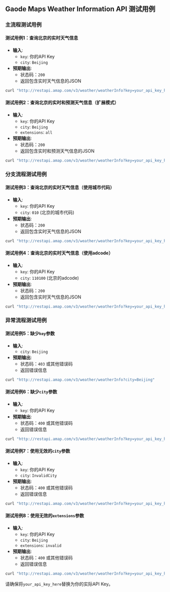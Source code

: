 ## Gaode Maps Weather Information API 测试用例

### 主流程测试用例

#### 测试用例1：查询北京的实时天气信息
- **输入**:
    - `key`: 你的API Key
    - `city`: `Beijing`
- **预期输出**:
    - 状态码：`200`
    - 返回包含实时天气信息的JSON

```sh
curl "http://restapi.amap.com/v3/weather/weatherInfo?key=your_api_key_here&city=Beijing"
```

#### 测试用例2：查询北京的实时和预测天气信息（扩展模式）
- **输入**:
    - `key`: 你的API Key
    - `city`: `Beijing`
    - `extensions`: `all`
- **预期输出**:
    - 状态码：`200`
    - 返回包含实时和预测天气信息的JSON

```sh
curl "http://restapi.amap.com/v3/weather/weatherInfo?key=your_api_key_here&city=Beijing&extensions=all"
```

### 分支流程测试用例

#### 测试用例3：查询北京的实时天气信息（使用城市代码）
- **输入**:
    - `key`: 你的API Key
    - `city`: `010` (北京的城市代码)
- **预期输出**:
    - 状态码：`200`
    - 返回包含实时天气信息的JSON

```sh
curl "http://restapi.amap.com/v3/weather/weatherInfo?key=your_api_key_here&city=010"
```

#### 测试用例4：查询北京的实时天气信息（使用adcode）
- **输入**:
    - `key`: 你的API Key
    - `city`: `110100` (北京的adcode)
- **预期输出**:
    - 状态码：`200`
    - 返回包含实时天气信息的JSON

```sh
curl "http://restapi.amap.com/v3/weather/weatherInfo?key=your_api_key_here&city=110100"
```

### 异常流程测试用例

#### 测试用例5：缺少`key`参数
- **输入**:
    - `city`: `Beijing`
- **预期输出**:
    - 状态码：`403` 或其他错误码
    - 返回错误信息

```sh
curl "http://restapi.amap.com/v3/weather/weatherInfo?city=Beijing"
```

#### 测试用例6：缺少`city`参数
- **输入**:
    - `key`: 你的API Key
- **预期输出**:
    - 状态码：`400` 或其他错误码
    - 返回错误信息

```sh
curl "http://restapi.amap.com/v3/weather/weatherInfo?key=your_api_key_here"
```

#### 测试用例7：使用无效的`city`参数
- **输入**:
    - `key`: 你的API Key
    - `city`: `InvalidCity`
- **预期输出**:
    - 状态码：`400` 或其他错误码
    - 返回错误信息

```sh
curl "http://restapi.amap.com/v3/weather/weatherInfo?key=your_api_key_here&city=InvalidCity"
```

#### 测试用例8：使用无效的`extensions`参数
- **输入**:
    - `key`: 你的API Key
    - `city`: `Beijing`
    - `extensions`: `invalid`
- **预期输出**:
    - 状态码：`400` 或其他错误码
    - 返回错误信息

```sh
curl "http://restapi.amap.com/v3/weather/weatherInfo?key=your_api_key_here&city=Beijing&extensions=invalid"
```

请确保将`your_api_key_here`替换为你的实际API Key。